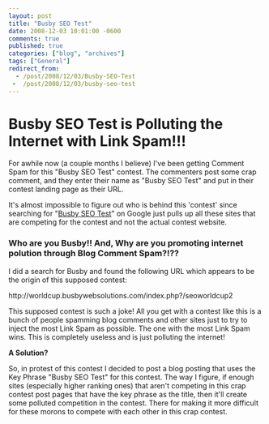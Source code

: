 ```yaml
---
layout: post
title: "Busby SEO Test"
date: 2008-12-03 10:01:00 -0600
comments: true
published: true
categories: ["blog", "archives"]
tags: ["General"]
redirect_from: 
  - /post/2008/12/03/Busby-SEO-Test
 -  /post/2008/12/03/busby-seo-test
---
```

<!-- more -->
<h1>Busby SEO Test is Polluting the Internet with Link Spam!!! <br />
</h1>
<p>
For awhile now (a couple months I believe) I&#39;ve been getting Comment Spam for this &quot;Busby SEO Test&quot; contest. The commenters post some crap comment, and they enter their name as &quot;Busby SEO Test&quot; and put in their contest landing page as their URL. 
</p>
<p>
It&#39;s almost impossible to figure out who is behind this &#39;contest&#39; since searching for &quot;<a href="http://www.google.com/search?q=Busby+SEO+Test">Busby SEO Test</a>&quot; on Google just pulls up all these sites that are competing for the contest and not the actual contest website.
</p>
<h3><strong>Who are you Busby!! And, Why are you promoting internet polution through Blog Comment Spam?!??</strong></h3>
<p>
I did a search for Busby and found the following URL which appears to be the origin of this supposed contest:
</p>
<p>
http://worldcup.busbywebsolutions.com/index.php?/seoworldcup2
</p>
<p>
This supposed contest is such a joke! All you get with a contest like this is a bunch of people spamming blog comments and other sites just to try to inject the most Link Spam as possible. The one with the most Link Spam wins. This is completely useless and is just polluting the internet!
</p>
<p>
<strong>A Solution?</strong> 
</p>
<p>
So, in protest of this contest I decided to post a blog posting that uses the Key Phrase &quot;Busby SEO Test&quot; for this contest. The way I figure, if enough sites (especially higher ranking ones) that aren&#39;t competing in this crap contest post pages that have the key phrase as the title, then it&#39;ll create some polluted competition in the contest. There for making it more difficult for these morons to compete with each other in this crap contest.
</p>
